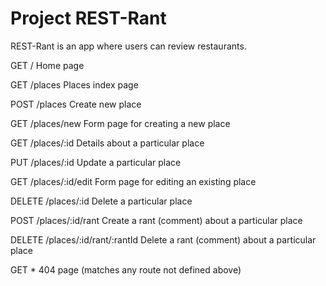 # Project REST-Rant

REST-Rant is an app where users can review restaurants.

GET	/	Home page

GET	/places	Places index page

POST	/places	Create new place

GET	/places/new	Form page for creating a new place

GET	/places/:id	Details about a particular place

PUT	/places/:id	Update a particular place

GET	/places/:id/edit	Form page for editing an existing place

DELETE	/places/:id	Delete a particular place

POST	/places/:id/rant	Create a rant (comment) about a particular place

DELETE	/places/:id/rant/:rantId	Delete a rant (comment) about a particular place

GET	*	404 page (matches any route not defined above)
